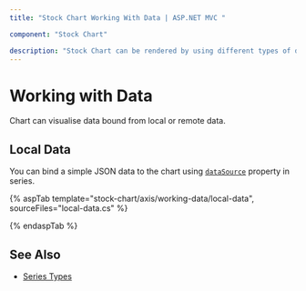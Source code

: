 ```yaml
---
title: "Stock Chart Working With Data | ASP.NET MVC "

component: "Stock Chart"

description: "Stock Chart can be rendered by using different types of data source. They are called local data, remote data and empty points. "
---
```


<!-- markdownlint-disable MD036 -->

# Working with Data

Chart can visualise data bound from local or remote data.

## Local Data

You can bind a simple JSON data to the chart using
[`dataSource`](https://help.syncfusion.com/cr/aspnetcore-js2/Syncfusion.EJ2.Charts.StockChartStockChartSeries.html#Syncfusion_EJ2_Charts_StockChartStockChartSeries_DataSource) property in series.

{% aspTab template="stock-chart/axis/working-data/local-data", sourceFiles="local-data.cs" %}

{% endaspTab %}

## See Also

* [Series Types](./series-types/)
